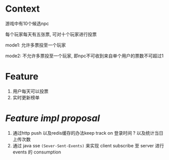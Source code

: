 # Context

游戏中有10个候选npc

每个玩家每天有五张票, 可对十个玩家进行投票

mode1: 允许多票投至一个玩家

mode2: 不允许多票投至一个玩家, 即npc不可收到来自单个用户的票数不可超过1

# Feature

1. 用户每天可以投票
2. 实时更新榜单

# ***Feature impl proposal***

1. 通过http push 以及redis缓存的办法keep track on 登录时间 ? 以及统计当日上传次数
2. 通过 java sse `(Sever-Sent-Events)` 来实现 client subscribe 至 server 进行 events 的 consumption
